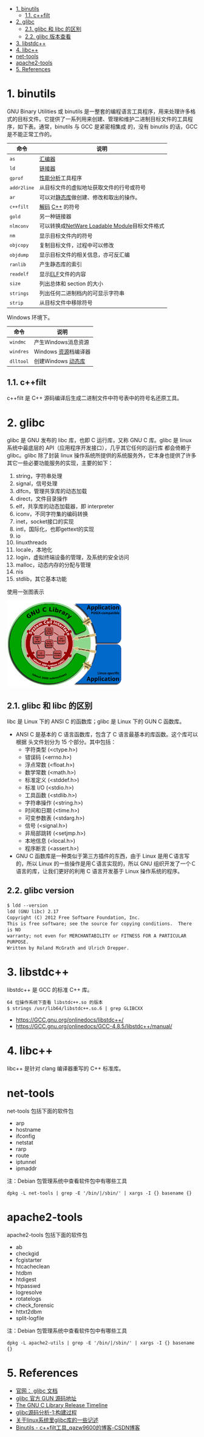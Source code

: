 <!--
 * @Author: JohnJeep
 * @Date: 2021-03-18 16:25:50
 * @LastEditors: JohnJeep
 * @LastEditTime: 2025-03-26 15:40:25
 * @Description:  GNU tools chain
 * Copyright (c) 2025 by John Jeep, All Rights Reserved. 
-->

- [1. binutils](#1-binutils)
  - [1.1. c++filt](#11-cfilt)
- [2. glibc](#2-glibc)
  - [2.1. glibc 和 libc 的区别](#21-glibc-和-libc-的区别)
  - [2.2. glibc 版本查看](#22-glibc-版本查看)
- [3. libstdc++](#3-libstdc)
- [4. libc++](#4-libc)
- [net-tools](#net-tools)
- [apache2-tools](#apache2-tools)
- [5. References](#5-references)


# 1. binutils

GNU Binary Utilities 或 binutils 是一整套的编程语言工具程序，用来处理许多格式的目标文件。它提供了一系列用来创建、管理和维护二进制目标文件的工具程序，如下表。通常，binutils 与 GCC 是紧密相集成 的，没有 binutils 的话，GCC 是不能正常工作的。

| 命令        | 说明                                                         |
| ----------- | ------------------------------------------------------------ |
| `as`        | [汇编器](https://zh.wikipedia.org/wiki/組譯器)               |
| `ld`        | [链接器](https://zh.wikipedia.org/wiki/链接器)               |
| `gprof`     | [性能分析](https://zh.wikipedia.org/wiki/性能分析)工具程序   |
| `addr2line` | 从目标文件的虚拟地址获取文件的行号或符号                     |
| `ar`        | 可以对[静态库](https://zh.wikipedia.org/w/index.php?title=Archive_file&action=edit&redlink=1)做创建、修改和取出的操作。 |
| `c++filt`   | [解码](https://zh.wikipedia.org/wiki/Name_mangling#Name_mangling_in_C++) [C++](https://zh.wikipedia.org/wiki/C%2B%2B) 的符号 |
| `gold`      | 另一种链接器                                                 |
| `nlmconv`   | 可以转换成[NetWare Loadable Module](https://zh.wikipedia.org/w/index.php?title=NetWare_Loadable_Module&action=edit&redlink=1)目标文件格式 |
| `nm`        | 显示目标文件内的符号                                         |
| `objcopy`   | 复制目标文件，过程中可以修改                                 |
| `objdump`   | 显示目标文件的相关信息，亦可反汇编                           |
| `ranlib`    | 产生静态库的索引                                             |
| `readelf`   | 显示[ELF](https://zh.wikipedia.org/wiki/可執行與可鏈接格式)文件的内容 |
| `size`      | 列出总体和 section 的大小                                    |
| `strings`   | 列出任何二进制档内的可显示字符串                             |
| `strip`     | 从目标文件中移除符号                                         |


Windows 环境下。

| 命令      | 说明                                                         |
| --------- | ------------------------------------------------------------ |
| `windmc`  | 产生Windows消息资源                                          |
| `windres` | Windows [资源](https://zh.wikipedia.org/wiki/资源_(Windows))档编译器 |
| `dlltool` | 创建Windows [动态库](https://zh.wikipedia.org/wiki/動態函式庫) |



## 1.1. c++filt

c++filt 是 C++ 源码编译后生成二进制文件中符号表中的符号名还原工具。




# 2. glibc

glibc 是 GNU 发布的 libc 库，也即 C 运行库，又称 GNU C 库。glibc 是 linux 系统中最底层的 API（应用程序开发接口），几乎其它任何的运行库 都会倚赖于 glibc。glibc 除了封装 linux 操作系统所提供的系统服务外，它本身也提供了许多其它一些必要功能服务的实现，主要的如下：

1. string，字符串处理
2. signal，信号处理
3. dlfcn，管理共享库的动态加载
4. direct，文件目录操作
5. elf，共享库的动态加载器，即 interpreter
6. iconv，不同字符集的编码转换
7. inet，socket接口的实现
8. intl，国际化，也即gettext的实现
9. io
10. linuxthreads
11. locale，本地化
12. login，虚拟终端设备的管理，及系统的安全访问
13. malloc，动态内存的分配与管理
14. nis
15. stdlib，其它基本功能

使用一张图表示

<img width="60%" hight="60%" src="../Linux/pictures/Linux_kernel_System_Call_Interface_and_glibc.svg">



## 2.1. glibc 和 libc 的区别

libc 是 Linux 下的 ANSI C 的函数库；glibc 是 Linux 下的 GUN C 函数库。

- ANSI C 是基本的 C 语言函数库，包含了 C 语言最基本的库函数。这个库可以根据 头文件划分为 15 个部分。其中包括：
  - 字符类型 (<ctype.h>)
  - 错误码 (<errno.h>)
  - 浮点常数 (<float.h>)
  - 数学常数 (<math.h>)
  - 标准定义 (<stddef.h>)
  - 标准 I/O (<stdio.h>)
  - 工具函数 (<stdlib.h>)
  - 字符串操作 (<string.h>)
  - 时间和日期 (<time.h>)
  - 可变参数表 (<stdarg.h>)
  - 信号 (<signal.h>)
  - 非局部跳转 (<setjmp.h>)
  - 本地信息 (<local.h>)
  - 程序断言 (<assert.h>) 
- GNU C 函数库是一种类似于第三方插件的东西，由于 Linux 是用Ｃ语言写的，所以 Linux 的一些操作是用Ｃ语言实现的，所以 GNU 组织开发了一个Ｃ语言的库，让我们更好的利用 C 语言开发基于 Linux 操作系统的程序。



## 2.2. glibc version

```shell
$ ldd --version
ldd (GNU libc) 2.17
Copyright (C) 2012 Free Software Foundation, Inc.
This is free software; see the source for copying conditions.  There is NO
warranty; not even for MERCHANTABILITY or FITNESS FOR A PARTICULAR PURPOSE.
Written by Roland McGrath and Ulrich Drepper.
```

# 3. libstdc++

libstdc++ 是 GCC 的标准 C++ 库。

```shell
64 位操作系统下查看 libstdc++.so 的版本
$ strings /usr/lib64/libstdc++.so.6 | grep GLIBCXX  
```

- https://GCC.gnu.org/onlinedocs/libstdc++/ 
- https://GCC.gnu.org/onlinedocs/GCC-4.8.5/libstdc++/manual/ 



# 4. libc++

libc++ 是针对 clang 编译器重写的 C++ 标准库。


# net-tools

net-tools 包括下面的软件包
- arp
- hostname
- ifconfig
- netstat
- rarp 
- route
- iptunnel
- ipmaddr

注：Debian 包管理系统中查看软件包中有哪些工具
```shell
dpkg -L net-tools | grep -E '/bin/|/sbin/' | xargs -I {} basename {}
```


# apache2-tools

apache2-tools 包括下面的软件包
- ab
- checkgid
- fcgistarter
- htcacheclean
- htdbm
- htdigest
- htpasswd
- logresolve
- rotatelogs
- check_forensic
- httxt2dbm
- split-logfile

注：Debian 包管理系统中查看软件包中有哪些工具
```shell
dpkg -L apache2-utils | grep -E '/bin/|/sbin/' | xargs -I {} basename {}
```


# 5. References

- [官网： glibc 文档](https://www.gnu.org/software/libc/libc.html)
- [glibc 官方 GUN 源码地址](http://ftp.gnu.org/gnu/glibc/)
- [The GNU C Library Release Timeline](https://sourceware.org/glibc/wiki/Glibc%20Timeline)
- [glibc源码分析-1:构建过程](https://magus0219.me/zh-cn/glibc%E6%BA%90%E7%A0%81%E5%88%86%E6%9E%90-1-%E6%9E%84%E5%BB%BA%E8%BF%87%E7%A8%8B/)
- [关于linux系统里glibc库的一些记述](http://fsemouse.com/wordpress/2021/01/19/关于linux系统里glibc库的一些记述/)
- [Binutils - c++filt工具_qazw9600的博客-CSDN博客](https://blog.csdn.net/qazw9600/article/details/109729185)
